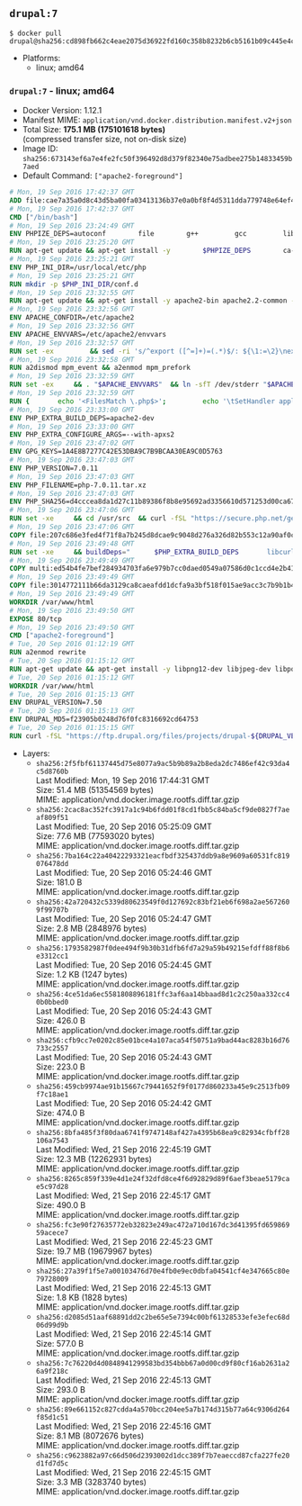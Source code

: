 ## `drupal:7`

```console
$ docker pull drupal@sha256:cd898fb662c4eae2075d36922fd160c358b8232b6cb5161b09c445e4c5524aa7
```

-	Platforms:
	-	linux; amd64

### `drupal:7` - linux; amd64

-	Docker Version: 1.12.1
-	Manifest MIME: `application/vnd.docker.distribution.manifest.v2+json`
-	Total Size: **175.1 MB (175101618 bytes)**  
	(compressed transfer size, not on-disk size)
-	Image ID: `sha256:673143ef6a7e4fe2fc50f396492d8d379f82340e75adbee275b14833459b7aed`
-	Default Command: `["apache2-foreground"]`

```dockerfile
# Mon, 19 Sep 2016 17:42:37 GMT
ADD file:cae7a35a0d8c43d5ba00fa03413136b37e0a0bf8f4d5311dda779748e64ef425 in / 
# Mon, 19 Sep 2016 17:42:37 GMT
CMD ["/bin/bash"]
# Mon, 19 Sep 2016 23:24:49 GMT
ENV PHPIZE_DEPS=autoconf 		file 		g++ 		gcc 		libc-dev 		make 		pkg-config 		re2c
# Mon, 19 Sep 2016 23:25:20 GMT
RUN apt-get update && apt-get install -y 		$PHPIZE_DEPS 		ca-certificates 		curl 		libedit2 		libsqlite3-0 		libxml2 		xz-utils 	--no-install-recommends && rm -r /var/lib/apt/lists/*
# Mon, 19 Sep 2016 23:25:21 GMT
ENV PHP_INI_DIR=/usr/local/etc/php
# Mon, 19 Sep 2016 23:25:21 GMT
RUN mkdir -p $PHP_INI_DIR/conf.d
# Mon, 19 Sep 2016 23:32:55 GMT
RUN apt-get update && apt-get install -y apache2-bin apache2.2-common --no-install-recommends && rm -rf /var/lib/apt/lists/*
# Mon, 19 Sep 2016 23:32:56 GMT
ENV APACHE_CONFDIR=/etc/apache2
# Mon, 19 Sep 2016 23:32:56 GMT
ENV APACHE_ENVVARS=/etc/apache2/envvars
# Mon, 19 Sep 2016 23:32:57 GMT
RUN set -ex 		&& sed -ri 's/^export ([^=]+)=(.*)$/: ${\1:=\2}\nexport \1/' "$APACHE_ENVVARS" 		&& . "$APACHE_ENVVARS" 	&& for dir in 		"$APACHE_LOCK_DIR" 		"$APACHE_RUN_DIR" 		"$APACHE_LOG_DIR" 		/var/www/html 	; do 		rm -rvf "$dir" 		&& mkdir -p "$dir" 		&& chown -R "$APACHE_RUN_USER:$APACHE_RUN_GROUP" "$dir"; 	done
# Mon, 19 Sep 2016 23:32:58 GMT
RUN a2dismod mpm_event && a2enmod mpm_prefork
# Mon, 19 Sep 2016 23:32:59 GMT
RUN set -ex 	&& . "$APACHE_ENVVARS" 	&& ln -sfT /dev/stderr "$APACHE_LOG_DIR/error.log" 	&& ln -sfT /dev/stdout "$APACHE_LOG_DIR/access.log" 	&& ln -sfT /dev/stdout "$APACHE_LOG_DIR/other_vhosts_access.log"
# Mon, 19 Sep 2016 23:32:59 GMT
RUN { 		echo '<FilesMatch \.php$>'; 		echo '\tSetHandler application/x-httpd-php'; 		echo '</FilesMatch>'; 		echo; 		echo 'DirectoryIndex disabled'; 		echo 'DirectoryIndex index.php index.html'; 		echo; 		echo '<Directory /var/www/>'; 		echo '\tOptions -Indexes'; 		echo '\tAllowOverride All'; 		echo '</Directory>'; 	} | tee "$APACHE_CONFDIR/conf-available/docker-php.conf" 	&& a2enconf docker-php
# Mon, 19 Sep 2016 23:33:00 GMT
ENV PHP_EXTRA_BUILD_DEPS=apache2-dev
# Mon, 19 Sep 2016 23:33:00 GMT
ENV PHP_EXTRA_CONFIGURE_ARGS=--with-apxs2
# Mon, 19 Sep 2016 23:47:02 GMT
ENV GPG_KEYS=1A4E8B7277C42E53DBA9C7B9BCAA30EA9C0D5763
# Mon, 19 Sep 2016 23:47:03 GMT
ENV PHP_VERSION=7.0.11
# Mon, 19 Sep 2016 23:47:03 GMT
ENV PHP_FILENAME=php-7.0.11.tar.xz
# Mon, 19 Sep 2016 23:47:03 GMT
ENV PHP_SHA256=d4cccea8da1d27c11b89386f8b8e95692ad3356610d571253d00ca67d524c735
# Mon, 19 Sep 2016 23:47:06 GMT
RUN set -xe 	&& cd /usr/src 	&& curl -fSL "https://secure.php.net/get/$PHP_FILENAME/from/this/mirror" -o php.tar.xz 	&& echo "$PHP_SHA256 *php.tar.xz" | sha256sum -c - 	&& curl -fSL "https://secure.php.net/get/$PHP_FILENAME.asc/from/this/mirror" -o php.tar.xz.asc 	&& export GNUPGHOME="$(mktemp -d)" 	&& for key in $GPG_KEYS; do 		gpg --keyserver ha.pool.sks-keyservers.net --recv-keys "$key"; 	done 	&& gpg --batch --verify php.tar.xz.asc php.tar.xz 	&& rm -r "$GNUPGHOME"
# Mon, 19 Sep 2016 23:47:06 GMT
COPY file:207c686e3fed4f71f8a7b245d8dcae9c9048d276a326d82b553c12a90af0c0ca in /usr/local/bin/ 
# Mon, 19 Sep 2016 23:49:48 GMT
RUN set -xe 	&& buildDeps=" 		$PHP_EXTRA_BUILD_DEPS 		libcurl4-openssl-dev 		libedit-dev 		libsqlite3-dev 		libssl-dev 		libxml2-dev 	" 	&& apt-get update && apt-get install -y $buildDeps --no-install-recommends && rm -rf /var/lib/apt/lists/* 		&& docker-php-source extract 	&& cd /usr/src/php 	&& ./configure 		--with-config-file-path="$PHP_INI_DIR" 		--with-config-file-scan-dir="$PHP_INI_DIR/conf.d" 				--disable-cgi 				--enable-ftp 		--enable-mbstring 		--enable-mysqlnd 				--with-curl 		--with-libedit 		--with-openssl 		--with-zlib 				$PHP_EXTRA_CONFIGURE_ARGS 	&& make -j"$(nproc)" 	&& make install 	&& { find /usr/local/bin /usr/local/sbin -type f -executable -exec strip --strip-all '{}' + || true; } 	&& make clean 	&& docker-php-source delete 		&& apt-get purge -y --auto-remove -o APT::AutoRemove::RecommendsImportant=false $buildDeps
# Mon, 19 Sep 2016 23:49:49 GMT
COPY multi:ed54b4fe7bef284934703fa6e979b7cc0daed0549a07586d0c1ccd4e2b41884a in /usr/local/bin/ 
# Mon, 19 Sep 2016 23:49:49 GMT
COPY file:3014772111b66da3129ca8caeafdd1dcfa9a3bf518f015ae9acc3c7b9b1b44c9 in /usr/local/bin/ 
# Mon, 19 Sep 2016 23:49:49 GMT
WORKDIR /var/www/html
# Mon, 19 Sep 2016 23:49:50 GMT
EXPOSE 80/tcp
# Mon, 19 Sep 2016 23:49:50 GMT
CMD ["apache2-foreground"]
# Tue, 20 Sep 2016 01:12:19 GMT
RUN a2enmod rewrite
# Tue, 20 Sep 2016 01:15:12 GMT
RUN apt-get update && apt-get install -y libpng12-dev libjpeg-dev libpq-dev 	&& rm -rf /var/lib/apt/lists/* 	&& docker-php-ext-configure gd --with-png-dir=/usr --with-jpeg-dir=/usr 	&& docker-php-ext-install gd mbstring pdo pdo_mysql pdo_pgsql zip
# Tue, 20 Sep 2016 01:15:12 GMT
WORKDIR /var/www/html
# Tue, 20 Sep 2016 01:15:13 GMT
ENV DRUPAL_VERSION=7.50
# Tue, 20 Sep 2016 01:15:13 GMT
ENV DRUPAL_MD5=f23905b0248d76f0fc8316692cd64753
# Tue, 20 Sep 2016 01:15:15 GMT
RUN curl -fSL "https://ftp.drupal.org/files/projects/drupal-${DRUPAL_VERSION}.tar.gz" -o drupal.tar.gz 	&& echo "${DRUPAL_MD5} *drupal.tar.gz" | md5sum -c - 	&& tar -xz --strip-components=1 -f drupal.tar.gz 	&& rm drupal.tar.gz 	&& chown -R www-data:www-data sites
```

-	Layers:
	-	`sha256:2f5fbf61137445d75e8077a9ac5b9b89a2b8eda2dc7486ef42c93da4c5d8760b`  
		Last Modified: Mon, 19 Sep 2016 17:44:31 GMT  
		Size: 51.4 MB (51354569 bytes)  
		MIME: application/vnd.docker.image.rootfs.diff.tar.gzip
	-	`sha256:2cac8ac352fc3917a1c94b6fdd01f8cd1fbb5c84ba5cf9de0827f7aeaf809f51`  
		Last Modified: Tue, 20 Sep 2016 05:25:09 GMT  
		Size: 77.6 MB (77593020 bytes)  
		MIME: application/vnd.docker.image.rootfs.diff.tar.gzip
	-	`sha256:7ba164c22a40422293321eacfbdf325437ddb9a8e9609a60531fc819076478dd`  
		Last Modified: Tue, 20 Sep 2016 05:24:46 GMT  
		Size: 181.0 B  
		MIME: application/vnd.docker.image.rootfs.diff.tar.gzip
	-	`sha256:42a720432c5339d80623549f0d127692c83bf21eb6f698a2ae5672609f99707b`  
		Last Modified: Tue, 20 Sep 2016 05:24:47 GMT  
		Size: 2.8 MB (2848976 bytes)  
		MIME: application/vnd.docker.image.rootfs.diff.tar.gzip
	-	`sha256:1793582987f0dee494f9b30b31dfb6fd7a29a59b49215efdff88f8b6e3312cc1`  
		Last Modified: Tue, 20 Sep 2016 05:24:45 GMT  
		Size: 1.2 KB (1247 bytes)  
		MIME: application/vnd.docker.image.rootfs.diff.tar.gzip
	-	`sha256:4ce51da6ec5581808896181ffc3af6aa14bbaad8d1c2c250aa332cc40b0bbed0`  
		Last Modified: Tue, 20 Sep 2016 05:24:43 GMT  
		Size: 426.0 B  
		MIME: application/vnd.docker.image.rootfs.diff.tar.gzip
	-	`sha256:cfb9cc7e0202c85e01bce4a107aca54f50751a9bad44ac8283b16d76733c2557`  
		Last Modified: Tue, 20 Sep 2016 05:24:43 GMT  
		Size: 223.0 B  
		MIME: application/vnd.docker.image.rootfs.diff.tar.gzip
	-	`sha256:459cb9974ae91b15667c79441652f9f0177d860233a45e9c2513fb09f7c18ae1`  
		Last Modified: Tue, 20 Sep 2016 05:24:42 GMT  
		Size: 474.0 B  
		MIME: application/vnd.docker.image.rootfs.diff.tar.gzip
	-	`sha256:8bfa485f3f80daa6741f9747148af427a4395b68ea9c82934cfbff28106a7543`  
		Last Modified: Wed, 21 Sep 2016 22:45:19 GMT  
		Size: 12.3 MB (12262931 bytes)  
		MIME: application/vnd.docker.image.rootfs.diff.tar.gzip
	-	`sha256:8265c859f339e4d1e24f32dfd8ce4f6d92829d89f6aef3beae5179cae5c97d28`  
		Last Modified: Wed, 21 Sep 2016 22:45:17 GMT  
		Size: 490.0 B  
		MIME: application/vnd.docker.image.rootfs.diff.tar.gzip
	-	`sha256:fc3e90f27635772eb32823e249ac472a710d167dc3d41395fd65986959acece7`  
		Last Modified: Wed, 21 Sep 2016 22:45:23 GMT  
		Size: 19.7 MB (19679967 bytes)  
		MIME: application/vnd.docker.image.rootfs.diff.tar.gzip
	-	`sha256:27a39f1f5e7a00103476d70e4fb0e9ec0dbfa04541cf4e347665c80e79728009`  
		Last Modified: Wed, 21 Sep 2016 22:45:13 GMT  
		Size: 1.8 KB (1828 bytes)  
		MIME: application/vnd.docker.image.rootfs.diff.tar.gzip
	-	`sha256:d2085d51aaf68891dd2c2be65e5e7394c00bf61328533efe3efec68d06d99d9b`  
		Last Modified: Wed, 21 Sep 2016 22:45:14 GMT  
		Size: 577.0 B  
		MIME: application/vnd.docker.image.rootfs.diff.tar.gzip
	-	`sha256:7c76220d4d0848941299583bd354bbb67a0d00cd9f80cf16ab2631a26a9f218c`  
		Last Modified: Wed, 21 Sep 2016 22:45:13 GMT  
		Size: 293.0 B  
		MIME: application/vnd.docker.image.rootfs.diff.tar.gzip
	-	`sha256:89e661152c827cdda4a570bcc204ee5a7b174d315b77a64c9306d264f85d1c51`  
		Last Modified: Wed, 21 Sep 2016 22:45:16 GMT  
		Size: 8.1 MB (8072676 bytes)  
		MIME: application/vnd.docker.image.rootfs.diff.tar.gzip
	-	`sha256:c9623882a97c66d506d2393002d1dcc389f7b7eaeccd87cfa227fe20d1fd7d5c`  
		Last Modified: Wed, 21 Sep 2016 22:45:15 GMT  
		Size: 3.3 MB (3283740 bytes)  
		MIME: application/vnd.docker.image.rootfs.diff.tar.gzip
